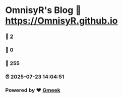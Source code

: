 # OmnisyR's Blog :link: https://OmnisyR.github.io 
### :page_facing_up: [2](https://OmnisyR.github.io/tag.html) 
### :speech_balloon: 0 
### :hibiscus: 255 
### :alarm_clock: 2025-07-23 14:04:51 
### Powered by :heart: [Gmeek](https://github.com/Meekdai/Gmeek)
